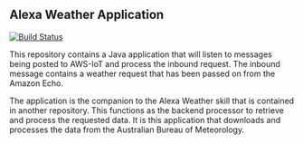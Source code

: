 ## Alexa Weather Application

[![Build Status](https://travis-ci.org/szeyick/AlexaWeatherApp.svg?branch=master)](https://travis-ci.org/szeyick/AlexaWeatherApp)

This repository contains a Java application that will listen to messages being posted to AWS-IoT and process the inbound request. The inbound message contains a weather request that has been passed on from the Amazon Echo.

The application is the companion to the Alexa Weather skill that is contained in another repository. This functions as the backend processor to retrieve and process the requested data. It is this application that downloads and processes the data from the Australian Bureau of Meteorology.
